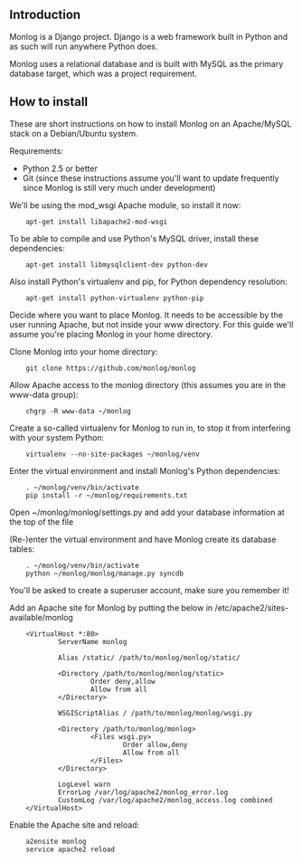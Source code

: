 Introduction
------------
Monlog is a Django project. Django is a web framework built in Python and as such will run anywhere Python does.

Monlog uses a relational database and is built with MySQL as the primary database target, which was a project requirement.

How to install
--------------
These are short instructions on how to install Monlog on an Apache/MySQL stack on a Debian/Ubuntu system.

Requirements:
* Python 2.5 or better
* Git (since these instructions assume you'll want to update frequently since Monlog is still very much under development)

We'll be using the mod_wsgi Apache module, so install it now:

        apt-get install libapache2-mod-wsgi

To be able to compile and use Python's MySQL driver, install these dependencies:

        apt-get install libmysqlclient-dev python-dev

Also install Python's virtualenv and pip, for Python dependency resolution:

        apt-get install python-virtualenv python-pip

Decide where you want to place Monlog. It needs to be accessible by the user running Apache, but not inside your www directory. For this guide we'll assume you're placing Monlog in your home directory.

Clone Monlog into your home directory:

        git clone https://github.com/monlog/monlog

Allow Apache access to the monlog directory (this assumes you are in the www-data group):

        chgrp -R www-data ~/monlog

Create a so-called virtualenv for Monlog to run in, to stop it from interfering with your system Python:

        virtualenv --no-site-packages ~/monlog/venv

Enter the virtual environment and install Monlog's Python dependencies:

        . ~/monlog/venv/bin/activate
        pip install -r ~/monlog/requirements.txt

Open ~/monlog/monlog/settings.py and add your database information at the top of the file

(Re-)enter the virtual environment and have Monlog create its database tables:

        . ~/monlog/venv/bin/activate
        python ~/monlog/monlog/manage.py syncdb

You'll be asked to create a superuser account, make sure you remember it!

Add an Apache site for Monlog by putting the below in /etc/apache2/sites-available/monlog

        <VirtualHost *:80>
                ServerName monlog

                Alias /static/ /path/to/monlog/monlog/static/

                <Directory /path/to/monlog/monlog/static>
                        Order deny,allow
                        Allow from all
                </Directory>

                WSGIScriptAlias / /path/to/monlog/monlog/wsgi.py

                <Directory /path/to/monlog/monlog>
                        <Files wsgi.py>
                                Order allow,deny
                                Allow from all
                        </Files>
                </Directory>

                LogLevel warn
                ErrorLog /var/log/apache2/monlog_error.log
                CustomLog /var/log/apache2/monlog_access.log combined
        </VirtualHost>

Enable the Apache site and reload:

        a2ensite monlog
        service apache2 reload
